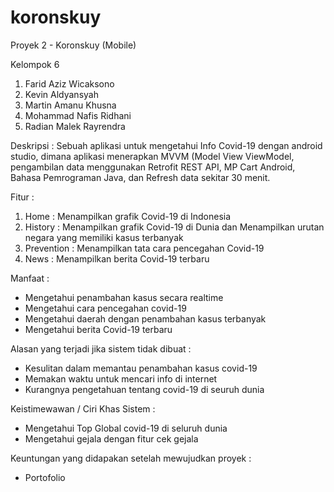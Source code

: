# koronskuy
Proyek 2 - Koronskuy (Mobile)

Kelompok 6
1. Farid Aziz Wicaksono
2. Kevin Aldyansyah
3. Martin Amanu Khusna
4. Mohammad Nafis Ridhani
5. Radian Malek Rayrendra

Deskripsi : 
Sebuah aplikasi untuk mengetahui Info Covid-19 dengan android studio, dimana aplikasi
menerapkan MVVM (Model View ViewModel, pengambilan data menggunakan Retrofit
REST API, MP Cart Android, Bahasa Pemrograman Java, dan Refresh data sekitar 30 menit. 

Fitur		:
1.	Home		    : Menampilkan grafik Covid-19 di Indonesia
2.	History		  : Menampilkan grafik Covid-19 di Dunia dan Menampilkan urutan negara yang memiliki kasus terbanyak
3.	Prevention	: Menampilkan tata cara pencegahan Covid-19
4.	News      	: Menampilkan berita Covid-19 terbaru

Manfaat	:
-	Mengetahui penambahan kasus secara realtime
-	Mengetahui cara pencegahan covid-19
-	Mengetahui daerah dengan penambahan kasus terbanyak
- Mengetahui berita Covid-19 terbaru

Alasan yang terjadi jika sistem tidak dibuat	:
-	Kesulitan dalam memantau penambahan kasus covid-19
-	Memakan waktu untuk mencari info di internet
-	Kurangnya pengetahuan tentang covid-19 di seuruh dunia

Keistimewawan / Ciri Khas Sistem		:
-	Mengetahui Top Global covid-19 di seluruh dunia
-	Mengetahui gejala dengan fitur cek gejala

Keuntungan yang didapakan setelah mewujudkan proyek :
-	Portofolio
